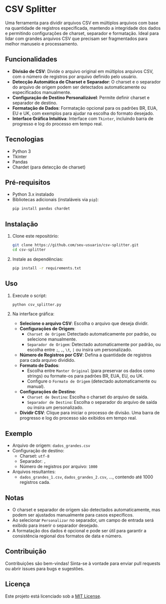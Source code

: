 
# CSV Splitter

Uma ferramenta para dividir arquivos CSV em múltiplos arquivos com base na quantidade de registros especificada, mantendo a integridade dos dados e permitindo configurações de charset, separador e formatação. Ideal para lidar com grandes arquivos CSV que precisam ser fragmentados para melhor manuseio e processamento.

## Funcionalidades

- **Divisão de CSV**: Divide o arquivo original em múltiplos arquivos CSV, com o número de registros por arquivo definido pelo usuário.
- **Detecção Automática de Charset e Separador**: O charset e o separador do arquivo de origem podem ser detectados automaticamente ou especificados manualmente.
- **Configuração de Destino Personalizável**: Permite definir charset e separador de destino.
- **Formatação de Dados**: Formatação opcional para os padrões BR, EUA, EU e UK, com exemplos para ajudar na escolha do formato desejado.
- **Interface Gráfica Intuitiva**: Interface com `Tkinter`, incluindo barra de progresso e log do processo em tempo real.

## Tecnologias

- Python 3
- Tkinter
- Pandas
- Chardet (para detecção de charset)

## Pré-requisitos

- Python 3.x instalado
- Bibliotecas adicionais (instaláveis via `pip`):
  ```bash
  pip install pandas chardet
  ```

## Instalação

1. Clone este repositório:
   ```bash
   git clone https://github.com/seu-usuario/csv-splitter.git
   cd csv-splitter
   ```
2. Instale as dependências:
   ```bash
   pip install -r requirements.txt
   ```

## Uso

1. Execute o script:
   ```bash
   python csv_splitter.py
   ```

2. Na interface gráfica:
   - **Selecione o arquivo CSV**: Escolha o arquivo que deseja dividir.
   - **Configurações de Origem**:
     - `Charset de Origem`: Detectado automaticamente por padrão, ou selecione manualmente.
     - `Separador de Origem`: Detectado automaticamente por padrão, ou escolha entre `;`, `,`, `\t`, `|` ou insira um personalizado.
   - **Número de Registros por CSV**: Defina a quantidade de registros para cada arquivo dividido.
   - **Formato de Dados**:
     - Escolha entre `Manter Original` (para preservar os dados como strings) ou formate-os para padrões BR, EUA, EU, ou UK.
     - Configure o `Formato de Origem` (detectado automaticamente ou manual).
   - **Configurações de Destino**:
     - `Charset de Destino`: Escolha o charset do arquivo de saída.
     - `Separador de Destino`: Escolha o separador do arquivo de saída ou insira um personalizado.
   - **Dividir CSV**: Clique para iniciar o processo de divisão. Uma barra de progresso e log do processo são exibidos em tempo real.

## Exemplo

- Arquivo de origem: `dados_grandes.csv`
- Configuração de destino:
  - Charset: `utf-8`
  - Separador: `,`
  - Número de registros por arquivo: `1000`
- Arquivos resultantes:
  - `dados_grandes_1.csv`, `dados_grandes_2.csv`, ..., contendo até 1000 registros cada.

## Notas

- O charset e separador de origem são detectados automaticamente, mas podem ser ajustados manualmente para casos específicos.
- Ao selecionar `Personalizar` no separador, um campo de entrada será exibido para inserir o separador desejado.
- A formatação dos dados é opcional e pode ser útil para garantir a consistência regional dos formatos de data e número.

## Contribuição

Contribuições são bem-vindas! Sinta-se à vontade para enviar pull requests ou abrir issues para bugs e sugestões.

## Licença

Este projeto está licenciado sob a [MIT License](LICENSE).
